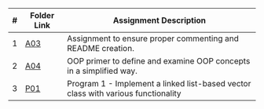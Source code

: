 |   #   | Folder Link | Assignment Description |
| :---: | ----------- | ---------------------- |
|  1  |    [A03](https://github.com/aelious/2143-OOP-Nagel/tree/main/Assignments/A03)      |  Assignment to ensure proper commenting and README creation. |
| 2 | [A04](https://github.com/aelious/2143-OOP-Nagel/tree/main/Assignments/A04) | OOP primer to define and examine OOP concepts in a simplified way. |
| 3 | [P01](https://github.com/aelious/2143-OOP-Nagel/tree/main/Assignments/P01) | Program 1 - Implement a linked list-based vector class with various functionality |
